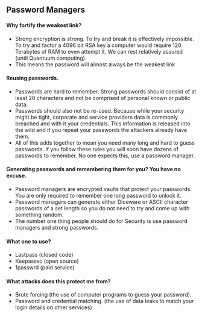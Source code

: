 ## Password Managers

#### Why fortify the weakest link?
- Strong encryption is strong. To try and break it is effectively impossible. To try and factor a 4096 bit RSA key a computer would require 120 Terabytes of RAM to even attempt it. We can rest relatively assured (until Quantuum computing).
- This means the password will almost always be the weakest link

#### Reusing passwords.
- Passwords are hard to remember. Strong passwords should consist of at least 20 characters and not be comprised of personal known or public data.
- Passwords should also not be re-used. Because while your security might be tight, corporate and service providers data is commonly breached and with it your credentials.  This information is released into the wild and if you repeat your passwords the attackers already have them.
- All of this adds together to mean you need many long and hard to guess passwords. If you follow these rules you will soon have dozens of passwords to remember. No one expects this, use a password manager.

#### Generating passwords and remembering them for you? You have no excuse.
- Password managers are encrypted vaults that protect your passwords. You are only required to remember one long password to unlock it.
- Password managers can generate either Diceware or ASCII character passwords of a set length so you do not need to try and come up with something random.
- The number one thing people should do for Security is use password managers and strong passwords.

#### What one to use?
- Lastpass (closed code)
- Keepassxc (open source)
- 1passwrd (paid service)

#### What attacks does this protect me from?  
- Brute forcing (the use of computer programs to guess your password).
- Password and credential matching. (the use of data leaks to match your login details on other services)
